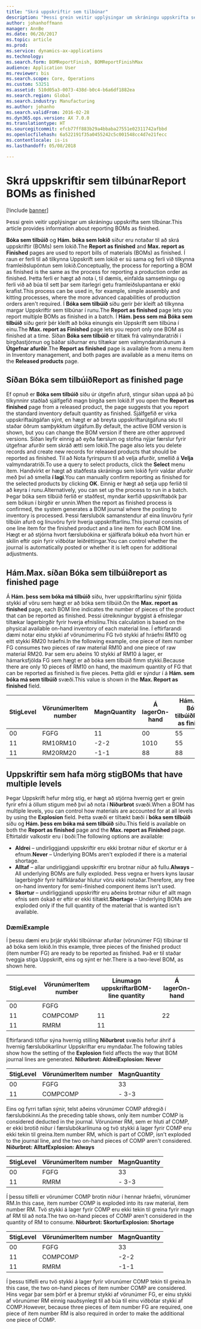 ```yaml
---
title: "Skrá uppskriftir sem tilbúnar"
description: "Þessi grein veitir upplýsingar um skráningu uppskrifta sem tilbúnar."
author: johanhoffmann
manager: AnnBe
ms.date: 06/20/2017
ms.topic: article
ms.prod: 
ms.service: dynamics-ax-applications
ms.technology: 
ms.search.form: BOMReportFinish, BOMReportFinishMax
audience: Application User
ms.reviewer: bis
ms.search.scope: Core, Operations
ms.custom: 53251
ms.assetid: 510d05a3-0073-438d-b0c4-b6a6df1882ea
ms.search.region: Global
ms.search.industry: Manufacturing
ms.author: johanho
ms.search.validFrom: 2016-02-28
ms.dyn365.ops.version: AX 7.0.0
ms.translationtype: HT
ms.sourcegitcommit: efcb77ff883b29a4bbaba27551e02311742afbbd
ms.openlocfilehash: 6a522191f35a0455242c5c001548cc4d7e21fecc
ms.contentlocale: is-is
ms.lasthandoff: 05/08/2018

---
```


# <a name="report-boms-as-finished"></a><span data-ttu-id="2c9e5-103">Skrá uppskriftir sem tilbúnar</span><span class="sxs-lookup"><span data-stu-id="2c9e5-103">Report BOMs as finished</span></span>

[!include [banner](../includes/banner.md)]

<span data-ttu-id="2c9e5-104">Þessi grein veitir upplýsingar um skráningu uppskrifta sem tilbúnar.</span><span class="sxs-lookup"><span data-stu-id="2c9e5-104">This article provides information about reporting BOMs as finished.</span></span>

<span data-ttu-id="2c9e5-105">**Bóka sem tilbúið** og **Hám. bóka sem lokið** síður eru notaðar til að skrá uppskriftir (BOMs) sem lokið.</span><span class="sxs-lookup"><span data-stu-id="2c9e5-105">The **Report as finished** and **Max. report as Finished** pages are used to report bills of materials (BOMs) as finished.</span></span> <span data-ttu-id="2c9e5-106">Í raun er ferli til að tilkynna Uppskrift sem lokið er sú sama og ferli við tilkynna framleiðslupöntun sem lokið.</span><span class="sxs-lookup"><span data-stu-id="2c9e5-106">Conceptually, the process for reporting a BOM as finished is the same as the process for reporting a production order as finished.</span></span> <span data-ttu-id="2c9e5-107">Þetta ferli er hægt að nota í, til dæmis, einfalda samsetningu og ferli við að búa til sett þar sem ítarlegri getu framleiðslupantana er ekki krafist.</span><span class="sxs-lookup"><span data-stu-id="2c9e5-107">This process can be used in, for example, simple assembly and kitting processes, where the more advanced capabilities of production orders aren't required.</span></span> <span data-ttu-id="2c9e5-108">Í **Bóka sem tilbúið** síðu gerir þér kleift að tilkynna margar Uppskriftir sem tilbúnar í runu.</span><span class="sxs-lookup"><span data-stu-id="2c9e5-108">The **Report as finished** page lets you report multiple BOMs as finished in a batch.</span></span> <span data-ttu-id="2c9e5-109">Í **Hám. þess sem má Bóka sem tilbúið** síðu gerir þér kleift að bóka einungis ein Uppskrift sem tilbúna í einu.</span><span class="sxs-lookup"><span data-stu-id="2c9e5-109">The **Max. report as Finished** page lets you report only one BOM as finished at a time.</span></span> <span data-ttu-id="2c9e5-110">Síðan **Bóka sem tilbúið** er tiltæk frá valmyndaratriði í birgðastjórnun og báðar síðurnar eru tiltækar sem valmyndaratriðunum á **Útgefnar afurðir**.</span><span class="sxs-lookup"><span data-stu-id="2c9e5-110">The **Report as finished** page is available from a menu item in Inventory management, and both pages are available as a menu items on the **Released products** page.</span></span>

## <a name="report-as-finished-page"></a><span data-ttu-id="2c9e5-111">Síðan Bóka sem tilbúið</span><span class="sxs-lookup"><span data-stu-id="2c9e5-111">Report as finished page</span></span>
<span data-ttu-id="2c9e5-112">Ef opnuð er **Bóka sem tilbúið** síðu úr útgefin afurð, stingur síðan uppá að þú tilkynninr staðlað sjálfgefið magn birgða sem lokið.</span><span class="sxs-lookup"><span data-stu-id="2c9e5-112">If you open the **Report as finished** page from a released product, the page suggests that you report the standard inventory default quantity as finished.</span></span> <span data-ttu-id="2c9e5-113">Sjálfgefið er virka uppskriftaútgáfan sýnt, en hægt er að breyta uppskriftarútgáfuna séu til staðar öðrum samþykktum útgáfum.</span><span class="sxs-lookup"><span data-stu-id="2c9e5-113">By default, the active BOM version is shown, but you can change the BOM version if there are other approved versions.</span></span> <span data-ttu-id="2c9e5-114">Síðan leyfir einnig að eyða færslum og stofna nýjar færslur fyrir útgefnar afurðir sem skráð ætti sem lokið.</span><span class="sxs-lookup"><span data-stu-id="2c9e5-114">The page also lets you delete records and create new records for released products that should be reported as finished.</span></span> <span data-ttu-id="2c9e5-115">Til að Nota fyrirspurn til að velja afurðir, smellið á **Velja** valmyndaratriði.</span><span class="sxs-lookup"><span data-stu-id="2c9e5-115">To use a query to select products, click the **Select** menu item.</span></span> <span data-ttu-id="2c9e5-116">Handvirkt er hægt að staðfesta skráningu sem lokið fyrir valdar afurðir með því að smella **í lagi**.</span><span class="sxs-lookup"><span data-stu-id="2c9e5-116">You can manually confirm reporting as finished for the selected products by clicking **OK**.</span></span> <span data-ttu-id="2c9e5-117">Einnig er hægt að setja upp ferlið til að keyra í runu.</span><span class="sxs-lookup"><span data-stu-id="2c9e5-117">Alternatively, you can set up the process to run in a batch.</span></span> <span data-ttu-id="2c9e5-118">Þegar bóka sem tilbúið ferlið er staðfest, myndar kerfið uppskriftabók þar sem bókun í birgðir er unnin.</span><span class="sxs-lookup"><span data-stu-id="2c9e5-118">When the report as finished process is confirmed, the system generates a BOM journal where the posting to inventory is processed.</span></span> <span data-ttu-id="2c9e5-119">Þessi færslubók samanstendur af eina línuvöru fyrir tilbúin afurð og línuvöru fyrir hverja uppskriftarlínu.</span><span class="sxs-lookup"><span data-stu-id="2c9e5-119">This journal consists of one line item for the finished product and a line item for each BOM line.</span></span> <span data-ttu-id="2c9e5-120">Hægt er að stjórna hvort færslubókina er sjálfkrafa bókuð eða hvort hún er skilin eftir opin fyrir viðbótar leiðréttingar.</span><span class="sxs-lookup"><span data-stu-id="2c9e5-120">You can control whether the journal is automatically posted or whether it is left open for additional adjustments.</span></span>

## <a name="max-report-as-finished-page"></a><span data-ttu-id="2c9e5-121">Hám.</span><span class="sxs-lookup"><span data-stu-id="2c9e5-121">Max.</span></span> <span data-ttu-id="2c9e5-122">síðan Bóka sem tilbúið</span><span class="sxs-lookup"><span data-stu-id="2c9e5-122">report as finished page</span></span>
<span data-ttu-id="2c9e5-123">Á **Hám. þess sem bóka má tilbúið** síðu, hver uppskriftarlínu sýnir fjölda stykki af vöru sem hægt er að bóka sem tilbúið.</span><span class="sxs-lookup"><span data-stu-id="2c9e5-123">On the **Max. report as finished** page, each BOM line indicates the number of pieces of the product that can be reported as finished.</span></span> <span data-ttu-id="2c9e5-124">Þessi útreikningur byggist á efnislegar tiltækar lagerbirgðir fyrir hverja efnislínu.</span><span class="sxs-lookup"><span data-stu-id="2c9e5-124">This calculation is based on the physical available on-hand inventory of each material line.</span></span> <span data-ttu-id="2c9e5-125">Í eftirfarandi dæmi notar einu stykki af vörunúmerinu FG tvö stykki af hráefni RM10 og eitt stykki RM20 hráefni.</span><span class="sxs-lookup"><span data-stu-id="2c9e5-125">In the following example, one piece of item number FG consumes two pieces of raw material RM10 and one piece of raw material RM20.</span></span> <span data-ttu-id="2c9e5-126">Þar sem eru aðeins 10 stykki af RM10 á lager, er hámarksfjölda FG sem hægt er að bóka sem tilbúið fimm stykki.</span><span class="sxs-lookup"><span data-stu-id="2c9e5-126">Because there are only 10 pieces of RM10 on hand, the maximum quantity of FG that can be reported as finished is five pieces.</span></span> <span data-ttu-id="2c9e5-127">Þetta gildi er sýndur í á **Hám. sem bóka má sem tilbúið** svæði.</span><span class="sxs-lookup"><span data-stu-id="2c9e5-127">This value is shown in the **Max. Report as finished** field.</span></span>

| <span data-ttu-id="2c9e5-128">Stig</span><span class="sxs-lookup"><span data-stu-id="2c9e5-128">Level</span></span> | <span data-ttu-id="2c9e5-129">Vörunúmer</span><span class="sxs-lookup"><span data-stu-id="2c9e5-129">Item number</span></span> | <span data-ttu-id="2c9e5-130">Magn</span><span class="sxs-lookup"><span data-stu-id="2c9e5-130">Quantity</span></span> | <span data-ttu-id="2c9e5-131">Á lager</span><span class="sxs-lookup"><span data-stu-id="2c9e5-131">On-hand</span></span> | <span data-ttu-id="2c9e5-132">Hám.</span><span class="sxs-lookup"><span data-stu-id="2c9e5-132">Max.</span></span> <span data-ttu-id="2c9e5-133">Bóka tilbúið</span><span class="sxs-lookup"><span data-stu-id="2c9e5-133">Report as finished</span></span> |
|-------|-------------|----------|---------|-------------------------|
| <span data-ttu-id="2c9e5-134">0</span><span class="sxs-lookup"><span data-stu-id="2c9e5-134">0</span></span>     | <span data-ttu-id="2c9e5-135">FG</span><span class="sxs-lookup"><span data-stu-id="2c9e5-135">FG</span></span>          |  <span data-ttu-id="2c9e5-136">1</span><span class="sxs-lookup"><span data-stu-id="2c9e5-136">1</span></span>       | <span data-ttu-id="2c9e5-137">0</span><span class="sxs-lookup"><span data-stu-id="2c9e5-137">0</span></span>       | <span data-ttu-id="2c9e5-138">5</span><span class="sxs-lookup"><span data-stu-id="2c9e5-138">5</span></span>                       |
| <span data-ttu-id="2c9e5-139">1</span><span class="sxs-lookup"><span data-stu-id="2c9e5-139">1</span></span>     | <span data-ttu-id="2c9e5-140">RM10</span><span class="sxs-lookup"><span data-stu-id="2c9e5-140">RM10</span></span>        | <span data-ttu-id="2c9e5-141">-2</span><span class="sxs-lookup"><span data-stu-id="2c9e5-141">-2</span></span>       | <span data-ttu-id="2c9e5-142">10</span><span class="sxs-lookup"><span data-stu-id="2c9e5-142">10</span></span>      | <span data-ttu-id="2c9e5-143">5</span><span class="sxs-lookup"><span data-stu-id="2c9e5-143">5</span></span>                       |
| <span data-ttu-id="2c9e5-144">1</span><span class="sxs-lookup"><span data-stu-id="2c9e5-144">1</span></span>     | <span data-ttu-id="2c9e5-145">RM20</span><span class="sxs-lookup"><span data-stu-id="2c9e5-145">RM20</span></span>        | <span data-ttu-id="2c9e5-146">-1</span><span class="sxs-lookup"><span data-stu-id="2c9e5-146">-1</span></span>       |  <span data-ttu-id="2c9e5-147">8</span><span class="sxs-lookup"><span data-stu-id="2c9e5-147">8</span></span>      | <span data-ttu-id="2c9e5-148">8</span><span class="sxs-lookup"><span data-stu-id="2c9e5-148">8</span></span>                       |

## <a name="boms-that-have-multiple-levels"></a><span data-ttu-id="2c9e5-149">Uppskriftir sem hafa mörg stig</span><span class="sxs-lookup"><span data-stu-id="2c9e5-149">BOMs that have multiple levels</span></span>
<span data-ttu-id="2c9e5-150">Þegar Uppskrift hefur mörg stig, er hægt að stjórna hvernig gert er grein fyrir efni á öllum stigum með því að nota í **Niðurbrot** svæði.</span><span class="sxs-lookup"><span data-stu-id="2c9e5-150">When a BOM has multiple levels, you can control how materials are accounted for at all levels by using the **Explosion** field.</span></span> <span data-ttu-id="2c9e5-151">Þetta svæði er tiltækt bæði í **bóka sem tilbúið** síðu og **Hám. þess em bóka má sem tilbúið** síðu.</span><span class="sxs-lookup"><span data-stu-id="2c9e5-151">This field is available on both the **Report as finished** page and the **Max. report as Finished** page.</span></span> <span data-ttu-id="2c9e5-152">Eftirtaldir valkostir eru í boði:</span><span class="sxs-lookup"><span data-stu-id="2c9e5-152">The following options are available:</span></span>

-   <span data-ttu-id="2c9e5-153">**Aldrei** – undirliggjandi uppskriftir eru ekki brotnar niður ef skortur er á efnum.</span><span class="sxs-lookup"><span data-stu-id="2c9e5-153">**Never** – Underlying BOMs aren't exploded if there is a material shortage.</span></span>
-   <span data-ttu-id="2c9e5-154">**Alltaf** – allar undirliggjandi uppskriftir eru brotnar niður að fullu.</span><span class="sxs-lookup"><span data-stu-id="2c9e5-154">**Always** – All underlying BOMs are fully exploded.</span></span> <span data-ttu-id="2c9e5-155">Þess vegna er hvers kyns lausar lagerbirgðir fyrir hálfkláraðar hlutur vöru ekki notaðar.</span><span class="sxs-lookup"><span data-stu-id="2c9e5-155">Therefore, any free on-hand inventory for semi-finished component items isn't used.</span></span>
-   <span data-ttu-id="2c9e5-156">**Skortur** – undirliggjandi uppskriftir eru aðeins brotnar niður ef allt magn efnis sem óskað er eftir er ekki tiltækt.</span><span class="sxs-lookup"><span data-stu-id="2c9e5-156">**Shortage** – Underlying BOMs are exploded only if the full quantity of the material that is wanted isn't available.</span></span>

### <a name="example"></a><span data-ttu-id="2c9e5-157">Dæmi</span><span class="sxs-lookup"><span data-stu-id="2c9e5-157">Example</span></span>

<span data-ttu-id="2c9e5-158">Í þessu dæmi eru þrjár stykki tilbúinnar afurðar (vörunúmer FG) tilbúnar til að bóka sem lokið.</span><span class="sxs-lookup"><span data-stu-id="2c9e5-158">In this example, three pieces of the finished product (item number FG) are ready to be reported as finished.</span></span> <span data-ttu-id="2c9e5-159">Það er til staðar tveggja stiga Uppskrift, eins og sýnt er hér.</span><span class="sxs-lookup"><span data-stu-id="2c9e5-159">There is a two-level BOM, as shown here.</span></span>

| <span data-ttu-id="2c9e5-160">Stig</span><span class="sxs-lookup"><span data-stu-id="2c9e5-160">Level</span></span> | <span data-ttu-id="2c9e5-161">Vörunúmer</span><span class="sxs-lookup"><span data-stu-id="2c9e5-161">Item number</span></span> | <span data-ttu-id="2c9e5-162">Línumagn uppskriftar</span><span class="sxs-lookup"><span data-stu-id="2c9e5-162">BOM-line quantity</span></span> | <span data-ttu-id="2c9e5-163">Á lager</span><span class="sxs-lookup"><span data-stu-id="2c9e5-163">On-hand</span></span> |
|-------|-------------|-------------------|---------|
| <span data-ttu-id="2c9e5-164">0</span><span class="sxs-lookup"><span data-stu-id="2c9e5-164">0</span></span>     | <span data-ttu-id="2c9e5-165">FG</span><span class="sxs-lookup"><span data-stu-id="2c9e5-165">FG</span></span>          |                   |         |
| <span data-ttu-id="2c9e5-166">1</span><span class="sxs-lookup"><span data-stu-id="2c9e5-166">1</span></span>     | <span data-ttu-id="2c9e5-167">COMP</span><span class="sxs-lookup"><span data-stu-id="2c9e5-167">COMP</span></span>        | <span data-ttu-id="2c9e5-168">1</span><span class="sxs-lookup"><span data-stu-id="2c9e5-168">1</span></span>                 | <span data-ttu-id="2c9e5-169">2</span><span class="sxs-lookup"><span data-stu-id="2c9e5-169">2</span></span>       |
| <span data-ttu-id="2c9e5-170">1</span><span class="sxs-lookup"><span data-stu-id="2c9e5-170">1</span></span>     | <span data-ttu-id="2c9e5-171">RM</span><span class="sxs-lookup"><span data-stu-id="2c9e5-171">RM</span></span>          | <span data-ttu-id="2c9e5-172">1</span><span class="sxs-lookup"><span data-stu-id="2c9e5-172">1</span></span>                 |         |

<span data-ttu-id="2c9e5-173">Eftirfarandi töflur sýna hvernig stilling **Niðurbrot** svæðis hefur áhrif á hvernig færslubókarlínur Uppskriftar eru myndaðar.</span><span class="sxs-lookup"><span data-stu-id="2c9e5-173">The following tables show how the setting of the **Explosion** field affects the way that BOM journal lines are generated.</span></span> <span data-ttu-id="2c9e5-174">**Niðurbrot: Aldrei**</span><span class="sxs-lookup"><span data-stu-id="2c9e5-174">**Explosion: Never**</span></span>

| <span data-ttu-id="2c9e5-175">Stig</span><span class="sxs-lookup"><span data-stu-id="2c9e5-175">Level</span></span> | <span data-ttu-id="2c9e5-176">Vörunúmer</span><span class="sxs-lookup"><span data-stu-id="2c9e5-176">Item number</span></span> | <span data-ttu-id="2c9e5-177">Magn</span><span class="sxs-lookup"><span data-stu-id="2c9e5-177">Quantity</span></span> |
|-------|-------------|----------|
| <span data-ttu-id="2c9e5-178">0</span><span class="sxs-lookup"><span data-stu-id="2c9e5-178">0</span></span>     | <span data-ttu-id="2c9e5-179">FG</span><span class="sxs-lookup"><span data-stu-id="2c9e5-179">FG</span></span>          | <span data-ttu-id="2c9e5-180">3</span><span class="sxs-lookup"><span data-stu-id="2c9e5-180">3</span></span>        |
| <span data-ttu-id="2c9e5-181">1</span><span class="sxs-lookup"><span data-stu-id="2c9e5-181">1</span></span>     | <span data-ttu-id="2c9e5-182">COMP</span><span class="sxs-lookup"><span data-stu-id="2c9e5-182">COMP</span></span>        | <span data-ttu-id="2c9e5-183">- 3</span><span class="sxs-lookup"><span data-stu-id="2c9e5-183">-3</span></span>       |

<span data-ttu-id="2c9e5-184">Eins og fyrri taflan sýnir, telst aðeins vörunúmer COMP afdregið í færslubókinni.</span><span class="sxs-lookup"><span data-stu-id="2c9e5-184">As the preceding table shows, only item number COMP is considered deducted in the journal.</span></span> <span data-ttu-id="2c9e5-185">Vörunúmer RM, sem er hluti af COMP, er ekki brotið niður í færslubókarlínuna og tvö stykki á lager fyrir COMP eru ekki tekin til greina.</span><span class="sxs-lookup"><span data-stu-id="2c9e5-185">Item number RM, which is part of COMP, isn't exploded to the journal line, and the two on-hand pieces of COMP aren't considered.</span></span> <span data-ttu-id="2c9e5-186">**Niðurbrot: Alltaf**</span><span class="sxs-lookup"><span data-stu-id="2c9e5-186">**Explosion: Always**</span></span>

| <span data-ttu-id="2c9e5-187">Stig</span><span class="sxs-lookup"><span data-stu-id="2c9e5-187">Level</span></span> | <span data-ttu-id="2c9e5-188">Vörunúmer</span><span class="sxs-lookup"><span data-stu-id="2c9e5-188">Item number</span></span> | <span data-ttu-id="2c9e5-189">Magn</span><span class="sxs-lookup"><span data-stu-id="2c9e5-189">Quantity</span></span> |
|-------|-------------|----------|
| <span data-ttu-id="2c9e5-190">0</span><span class="sxs-lookup"><span data-stu-id="2c9e5-190">0</span></span>     | <span data-ttu-id="2c9e5-191">FG</span><span class="sxs-lookup"><span data-stu-id="2c9e5-191">FG</span></span>          | <span data-ttu-id="2c9e5-192">3</span><span class="sxs-lookup"><span data-stu-id="2c9e5-192">3</span></span>        |
| <span data-ttu-id="2c9e5-193">1</span><span class="sxs-lookup"><span data-stu-id="2c9e5-193">1</span></span>     | <span data-ttu-id="2c9e5-194">RM</span><span class="sxs-lookup"><span data-stu-id="2c9e5-194">RM</span></span>          | <span data-ttu-id="2c9e5-195">- 3</span><span class="sxs-lookup"><span data-stu-id="2c9e5-195">-3</span></span>       |

<span data-ttu-id="2c9e5-196">Í þessu tilfelli er vörunúmer COMP brotin niður í hennar hráefni, vörunúmer RM.</span><span class="sxs-lookup"><span data-stu-id="2c9e5-196">In this case, item number COMP is exploded into its raw material, item number RM.</span></span> <span data-ttu-id="2c9e5-197">Tvö stykki á lager fyrir COMP eru ekki tekin til greina fyrir magn af RM til að nota.</span><span class="sxs-lookup"><span data-stu-id="2c9e5-197">The two on-hand pieces of COMP aren't considered in the quantity of RM to consume.</span></span> <span data-ttu-id="2c9e5-198">**Niðurbrot: Skortur**</span><span class="sxs-lookup"><span data-stu-id="2c9e5-198">**Explosion: Shortage**</span></span>

| <span data-ttu-id="2c9e5-199">Stig</span><span class="sxs-lookup"><span data-stu-id="2c9e5-199">Level</span></span> | <span data-ttu-id="2c9e5-200">Vörunúmer</span><span class="sxs-lookup"><span data-stu-id="2c9e5-200">Item number</span></span> | <span data-ttu-id="2c9e5-201">Magn</span><span class="sxs-lookup"><span data-stu-id="2c9e5-201">Quantity</span></span> |
|-------|-------------|----------|
| <span data-ttu-id="2c9e5-202">0</span><span class="sxs-lookup"><span data-stu-id="2c9e5-202">0</span></span>     | <span data-ttu-id="2c9e5-203">FG</span><span class="sxs-lookup"><span data-stu-id="2c9e5-203">FG</span></span>          | <span data-ttu-id="2c9e5-204">3</span><span class="sxs-lookup"><span data-stu-id="2c9e5-204">3</span></span>        |
| <span data-ttu-id="2c9e5-205">1</span><span class="sxs-lookup"><span data-stu-id="2c9e5-205">1</span></span>     | <span data-ttu-id="2c9e5-206">COMP</span><span class="sxs-lookup"><span data-stu-id="2c9e5-206">COMP</span></span>        | <span data-ttu-id="2c9e5-207">-2</span><span class="sxs-lookup"><span data-stu-id="2c9e5-207">-2</span></span>       |
| <span data-ttu-id="2c9e5-208">1</span><span class="sxs-lookup"><span data-stu-id="2c9e5-208">1</span></span>     | <span data-ttu-id="2c9e5-209">RM</span><span class="sxs-lookup"><span data-stu-id="2c9e5-209">RM</span></span>          | <span data-ttu-id="2c9e5-210">-1</span><span class="sxs-lookup"><span data-stu-id="2c9e5-210">-1</span></span>       |

<span data-ttu-id="2c9e5-211">Í þessu tilfelli eru tvö stykki á lager fyrir vörunúmer COMP tekin til greina.</span><span class="sxs-lookup"><span data-stu-id="2c9e5-211">In this case, the two on-hand pieces of item number COMP are considered.</span></span> <span data-ttu-id="2c9e5-212">Hins vegar þar sem þörf er á þremur stykki af vörunúmer FG, er einu stykki af vörunúmer RM einnig nauðsynlegt til að búa til einu viðbótar stykki af COMP.</span><span class="sxs-lookup"><span data-stu-id="2c9e5-212">However, because three pieces of item number FG are required, one piece of item number RM is also required in order to make the additional one piece of COMP.</span></span>




